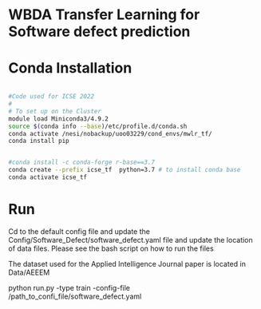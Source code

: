 WBDA Transfer Learning for Software defect prediction
=======================================================================================================================================================================

# Conda Installation

```sh

#Code used for ICSE 2022
# 
# To set up on the Cluster
module load Miniconda3/4.9.2
source $(conda info --base)/etc/profile.d/conda.sh
conda activate /nesi/nobackup/uoo03229/cond_envs/mwlr_tf/
conda install pip


#conda install -c conda-forge r-base==3.7
conda create --prefix icse_tf  python=3.7 # to install conda base
conda activate icse_tf
```


# Run 

Cd to the default config file and update the Config/Software_Defect/software_defect.yaml file and update the location of data files.
Please see the bash script on how to run the files


The dataset used for the Applied Intelligence Journal paper is located in Data/AEEEM

python run.py -type train -config-file /path_to_confi_file/software_defect.yaml 
